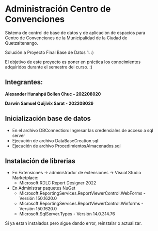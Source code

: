 # Administración Centro de Convenciones

Sistema de control de base de datos y de aplicación de espacios para Centro de Convenciones de la Municipalidad de la Ciudad de Quetzaltenango.

Solución a Proyecto Final Base de Datos 1. :)

El objetivo de este proyecto es poner en práctica los conocimientos adquiridos durante el semestre del curso. :)

## Integrantes:

**Alexander Hunahpú Bollen Chuc - 202208020**

**Darwin Samuel Quijivix Sarat - 202208029**

## Inicialización base de datos

- En el archivo DBConnection: Ingresar las credenciales de acceso a sql server
- Ejecución de archivo DataBaseCreation.sql
- Ejecución de archivo ProcedimientosAlmacenados.sql

## Instalación de librerias
- En Extensiones -> administrador de extensiones -> Visual Studio Marketplace:
  - Microsoft RDLC Report Designer 2022
- En Administrar paquetes NuGet
  - Microsoft.ReportingServices.ReportViewerControl.WebForms - Versión 150.1620.0
  - Microsoft.ReportingServices.ReportViewerControl.Winforms - Versión 150.1620.0
  - Microsoft.SqlServer.Types - Versión 14.0.314.76
 
Si ya estan instalados pero sigue dando error, reinstalar o actualizar.
